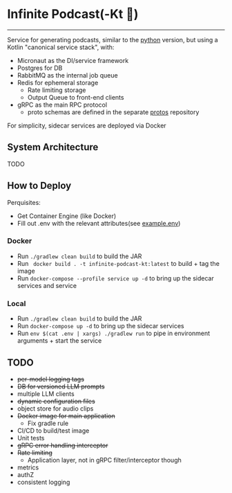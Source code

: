 # Infinite Podcast(-Kt 🎉)

---

Service for generating podcasts, similar to the [python](https://github.com/tony56a/infinite-podcast/tree/main)
version, but using a Kotlin "canonical service stack", with:

* Micronaut as the DI/service framework
* Postgres for DB
* RabbitMQ as the internal job queue
* Redis for ephemeral storage
    * Rate limiting storage
    * Output Queue to front-end clients
* gRPC as the main RPC protocol
    * proto schemas are defined in the separate [protos](https://github.com/tony56a/protos) repository

For simplicity, sidecar services are deployed via Docker

## System Architecture

TODO

## How to Deploy

Perquisites:

* Get Container Engine (like Docker)
* Fill out .env with the relevant attributes(see [example.env](example.env))

### Docker

* Run `./gradlew clean build` to build the JAR
* Run ` docker build . -t infinite-podcast-kt:latest` to build + tag the image
* Run `docker-compose --profile service up -d` to bring up the sidecar services and service

### Local

* Run `./gradlew clean build` to build the JAR
* Run `docker-compose up -d` to bring up the sidecar services
* Run `env $(cat .env | xargs) ./gradlew run` to pipe in environment arguments + start the service

## TODO

* ~~per-model logging tags~~
* ~~DB for versioned LLM prompts~~
* multiple LLM clients
* ~~dynamic configuration files~~
* object store for audio clips
* ~~Docker image for main application~~
    * Fix gradle rule
* CI/CD to build/test image
* Unit tests
* ~~gRPC error handling interceptor~~
* ~~Rate limiting~~
    * Application layer, not in gRPC filter/interceptor though
* metrics
* authZ
* consistent logging
